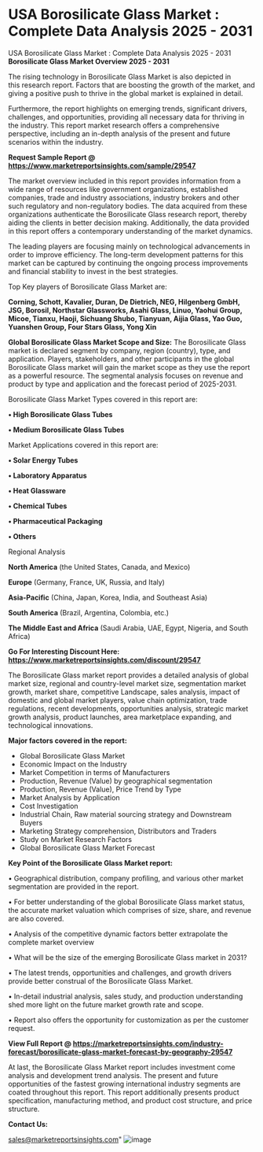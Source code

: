 # USA Borosilicate Glass Market : Complete Data Analysis 2025 - 2031
 USA Borosilicate Glass Market : Complete Data Analysis 2025 - 2031
<Strong> Borosilicate Glass Market Overview 2025 - 2031</strong>

The rising technology in Borosilicate Glass Market is also depicted in this research report. Factors that are boosting the growth of the market, and giving a positive push to thrive in the global market is explained in detail.

Furthermore, the report highlights on emerging trends, significant drivers, challenges, and opportunities, providing all necessary data for thriving in the industry. This report market research offers a comprehensive perspective, including an in-depth analysis of the present and future scenarios within the industry.

<strong>Request Sample Report @ <a href=https://www.marketreportsinsights.com/sample/29547>https://www.marketreportsinsights.com/sample/29547</a></strong>

The market overview included in this report provides information from a wide range of resources like government organizations, established companies, trade and industry associations, industry brokers and other such regulatory and non-regulatory bodies. The data acquired from these organizations authenticate the Borosilicate Glass research report, thereby aiding the clients in better decision making. Additionally, the data provided in this report offers a contemporary understanding of the market dynamics.

The leading players are focusing mainly on technological advancements in order to improve efficiency. The long-term development patterns for this market can be captured by continuing the ongoing process improvements and financial stability to invest in the best strategies.

Top Key players of Borosilicate Glass Market are:

<strong>Corning, Schott, Kavalier, Duran, De Dietrich, NEG, Hilgenberg GmbH, JSG, Borosil, Northstar Glassworks, Asahi Glass, Linuo, Yaohui Group, Micoe, Tianxu, Haoji, Sichuang Shubo, Tianyuan, Aijia Glass, Yao Guo, Yuanshen Group, Four Stars Glass, Yong Xin</strong>

<strong><b>Global Borosilicate Glass Market Scope and Size:</b></strong>
The Borosilicate Glass market is declared segment by company, region (country), type, and application. Players, stakeholders, and other participants in the global Borosilicate Glass market will gain the market scope as they use the report as a powerful resource. The segmental analysis focuses on revenue and product by type and application and the forecast period of 2025-2031.

Borosilicate Glass Market Types covered in this report are:

<strong>• High Borosilicate Glass Tubes

• Medium Borosilicate Glass Tubes</strong>

Market Applications covered in this report are:

<strong>• Solar Energy Tubes

• Laboratory Apparatus

• Heat Glassware

• Chemical Tubes

• Pharmaceutical Packaging

• Others</strong> 

Regional Analysis

<strong>North America</strong> (the United States, Canada, and Mexico)

<strong>Europe</strong> (Germany, France, UK, Russia, and Italy)

<strong>Asia-Pacific</strong> (China, Japan, Korea, India, and Southeast Asia)

<strong>South America</strong> (Brazil, Argentina, Colombia, etc.)

<strong>The Middle East and Africa</strong> (Saudi Arabia, UAE, Egypt, Nigeria, and South Africa)

<strong>Go For Interesting Discount Here: <a href=https://www.marketreportsinsights.com/discount/29547>https://www.marketreportsinsights.com/discount/29547</a></strong>

The Borosilicate Glass market report provides a detailed analysis of global market size, regional and country-level market size, segmentation market growth, market share, competitive Landscape, sales analysis, impact of domestic and global market players, value chain optimization, trade regulations, recent developments, opportunities analysis, strategic market growth analysis, product launches, area marketplace expanding, and technological innovations.

<strong><b>Major factors covered in the report:</b></strong>
<ul>
  <li>Global Borosilicate Glass Market </li>
  <li>Economic Impact on the Industry</li>
  <li>Market Competition in terms of Manufacturers</li>
  <li>Production, Revenue (Value) by geographical segmentation</li>
  <li>Production, Revenue (Value), Price Trend by Type</li>
  <li>Market Analysis by Application</li>
  <li>Cost Investigation</li>
  <li>Industrial Chain, Raw material sourcing strategy and Downstream Buyers</li>
  <li>Marketing Strategy comprehension, Distributors and Traders</li>
  <li>Study on Market Research Factors</li>
  <li>Global Borosilicate Glass Market Forecast</li>
</ul>

<strong><b>Key Point of the Borosilicate Glass Market report:</b></strong>

• Geographical distribution, company profiling, and various other market segmentation are provided in the report.

• For better understanding of the global Borosilicate Glass market status, the accurate market valuation which comprises of size, share, and revenue are also covered.

• Analysis of the competitive dynamic factors better extrapolate the complete market overview

• What will be the size of the emerging Borosilicate Glass market in 2031?

• The latest trends, opportunities and challenges, and growth drivers provide better construal of the Borosilicate Glass Market.

• In-detail industrial analysis, sales study, and production understanding shed more light on the future market growth rate and scope.

• Report also offers the opportunity for customization as per the customer request.

<strong><b>View Full Report @ <a href=https://marketreportsinsights.com/industry-forecast/borosilicate-glass-market-forecast-by-geography-29547>https://marketreportsinsights.com/industry-forecast/borosilicate-glass-market-forecast-by-geography-29547</a></b></strong>


At last, the Borosilicate Glass Market report includes investment come analysis and development trend analysis. The present and future opportunities of the fastest growing international industry segments are coated throughout this report. This report additionally presents product specification, manufacturing method, and product cost structure, and price structure.

<strong>Contact Us:</strong>

sales@marketreportsinsights.com"
![image](https://github.com/user-attachments/assets/d018b045-9fff-4718-b7c7-15b9138d8e3f)
